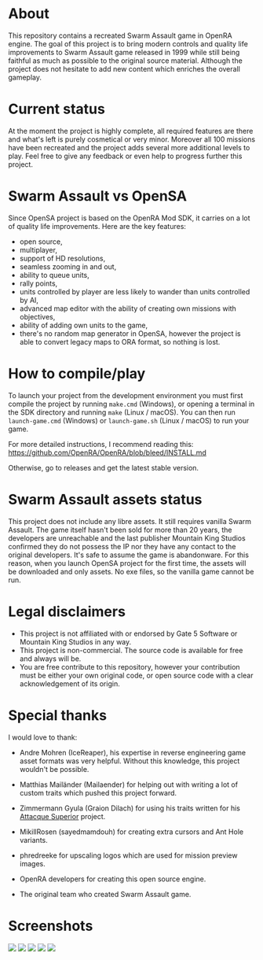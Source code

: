 # About

This repository contains a recreated Swarm Assault game in OpenRA engine. The goal of this project is to bring modern controls and quality life improvements to Swarm Assault game released in 1999 while still being faithful as much as possible to the original source material. Although the project does not hesitate to add new content which enriches the overall gameplay.

# Current status

At the moment the project is highly complete, all required features are there and what's left is purely cosmetical or very minor. Moreover all 100 missions have been recreated and the project adds several more additional levels to play. Feel free to give any feedback or even help to progress further this project.

# Swarm Assault vs OpenSA

Since OpenSA project is based on the OpenRA Mod SDK, it carries on a lot of quality life improvements. Here are the key features:

- open source,
- multiplayer,
- support of HD resolutions,
- seamless zooming in and out,
- ability to queue units,
- rally points,
- units controlled by player are less likely to wander than units controlled by AI,
- advanced map editor with the ability of creating own missions with objectives,
- ability of adding own units to the game,
- there's no random map generator in OpenSA, however the project is able to convert legacy maps to ORA format, so nothing is lost.

# How to compile/play

To launch your project from the development environment you must first compile the project by running `make.cmd` (Windows), or opening a terminal in the SDK directory and running `make` (Linux / macOS).  You can then run `launch-game.cmd` (Windows) or `launch-game.sh` (Linux / macOS) to run your game.

For more detailed instructions, I recommend reading this: https://github.com/OpenRA/OpenRA/blob/bleed/INSTALL.md

Otherwise, go to releases and get the latest stable version.

# Swarm Assault assets status

This project does not include any libre assets. It still requires vanilla Swarm Assault. The game itself hasn't been sold for more than 20 years, the developers are unreachable and the last publisher Mountain King Studios confirmed they do not possess the IP nor they have any contact to the original developers. It's safe to assume the game is abandonware. For this reason, when you launch OpenSA project for the first time, the assets will be downloaded and only assets. No exe files, so the vanilla game cannot be run.

# Legal disclaimers

* This project is not affiliated with or endorsed by Gate 5 Software or Mountain King Studios in any way.
* This project is non-commercial. The source code is available for free and always will be.
* You are free contribute to this repository, however your contribution must be either your own original code, or open source code with a
  clear acknowledgement of its origin.

# Special thanks

I would love to thank:

* Andre Mohren (IceReaper), his expertise in reverse engineering game asset formats was very helpful. Without this knowledge, this project wouldn't be possible.

* Matthias Mailänder (Mailaender) for helping out with writing a lot of custom traits which pushed this project forward.

* Zimmermann Gyula (Graion Dilach) for using his traits written for his [Attacque Superior](https://github.com/AttacqueSuperior/Engine) project.

* MikillRosen (sayedmamdouh) for creating extra cursors and Ant Hole variants.

* phredreeke for upscaling logos which are used for mission preview images.

* OpenRA developers for creating this open source engine.

* The original team who created Swarm Assault game.

# Screenshots

![](https://imgur.com/b7Tvm0d.png)
![](https://imgur.com/iqgi2zG.png)
![](https://imgur.com/vNBYOJj.png)
![](https://imgur.com/tLpOrWL.png)
![](https://imgur.com/1pp7k4f.png)
